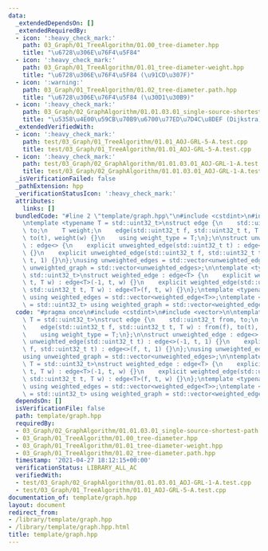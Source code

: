 ```yaml
---
data:
  _extendedDependsOn: []
  _extendedRequiredBy:
  - icon: ':heavy_check_mark:'
    path: 03_Graph/01_TreeAlgorithm/01.00_tree-diameter.hpp
    title: "\u6728\u306E\u76F4\u5F84"
  - icon: ':heavy_check_mark:'
    path: 03_Graph/01_TreeAlgorithm/01.01_tree-diameter-weight.hpp
    title: "\u6728\u306E\u76F4\u5F84 (\u91CD\u307F)"
  - icon: ':warning:'
    path: 03_Graph/01_TreeAlgorithm/01.02_tree-diameter.path.hpp
    title: "\u6728\u306E\u76F4\u5F84 (\u30D1\u30B9)"
  - icon: ':heavy_check_mark:'
    path: 03_Graph/02_GraphAlgorithm/01.01.03.01_single-source-shortest-path.weighted-graph.dijkstra.hpp
    title: "\u5358\u4E00\u59CB\u70B9\u6700\u77ED\u7D4C\u8DEF (Dijkstra)"
  _extendedVerifiedWith:
  - icon: ':heavy_check_mark:'
    path: test/03_Graph/01_TreeAlgorithm/01.01_AOJ-GRL-5-A.test.cpp
    title: test/03_Graph/01_TreeAlgorithm/01.01_AOJ-GRL-5-A.test.cpp
  - icon: ':heavy_check_mark:'
    path: test/03_Graph/02_GraphAlgorithm/01.01.03.01_AOJ-GRL-1-A.test.cpp
    title: test/03_Graph/02_GraphAlgorithm/01.01.03.01_AOJ-GRL-1-A.test.cpp
  _isVerificationFailed: false
  _pathExtension: hpp
  _verificationStatusIcon: ':heavy_check_mark:'
  attributes:
    links: []
  bundledCode: "#line 2 \"template/graph.hpp\"\n#include <cstdint>\n#include <vector>\n\
    \ntemplate <typename T = std::uint32_t>\nstruct edge {\n    std::uint32_t from,\
    \ to;\n    T weight;\n    edge(std::uint32_t f, std::uint32_t t, T w) : from(f),\
    \ to(t), weight(w) {}\n    using weight_type = T;\n};\n\nstruct unweighted_edge\
    \ : edge<> {\n    explicit unweighted_edge(std::uint32_t t) : edge<>(-1, t, 1)\
    \ {}\n    explicit unweighted_edge(std::uint32_t f, std::uint32_t t) : edge<>(f,\
    \ t, 1) {}\n};\nusing unweighted_edges = std::vector<unweighted_edge>;\nusing\
    \ unweighted_graph = std::vector<unweighted_edges>;\n\ntemplate <typename T =\
    \ std::uint32_t>\nstruct weighted_edge : edge<T> {\n    explicit weighted_edge(std::uint32_t\
    \ t, T w) : edge<T>(-1, t, w) {}\n    explicit weighted_edge(std::uint32_t f,\
    \ std::uint32_t t, T w) : edge<T>(f, t, w) {}\n};\ntemplate <typename T = std::uint32_t>\
    \ using weighted_edges = std::vector<weighted_edge<T>>;\ntemplate <typename T\
    \ = std::uint32_t> using weighted_graph = std::vector<weighted_edges<T>>;\n"
  code: "#pragma once\n#include <cstdint>\n#include <vector>\n\ntemplate <typename\
    \ T = std::uint32_t>\nstruct edge {\n    std::uint32_t from, to;\n    T weight;\n\
    \    edge(std::uint32_t f, std::uint32_t t, T w) : from(f), to(t), weight(w) {}\n\
    \    using weight_type = T;\n};\n\nstruct unweighted_edge : edge<> {\n    explicit\
    \ unweighted_edge(std::uint32_t t) : edge<>(-1, t, 1) {}\n    explicit unweighted_edge(std::uint32_t\
    \ f, std::uint32_t t) : edge<>(f, t, 1) {}\n};\nusing unweighted_edges = std::vector<unweighted_edge>;\n\
    using unweighted_graph = std::vector<unweighted_edges>;\n\ntemplate <typename\
    \ T = std::uint32_t>\nstruct weighted_edge : edge<T> {\n    explicit weighted_edge(std::uint32_t\
    \ t, T w) : edge<T>(-1, t, w) {}\n    explicit weighted_edge(std::uint32_t f,\
    \ std::uint32_t t, T w) : edge<T>(f, t, w) {}\n};\ntemplate <typename T = std::uint32_t>\
    \ using weighted_edges = std::vector<weighted_edge<T>>;\ntemplate <typename T\
    \ = std::uint32_t> using weighted_graph = std::vector<weighted_edges<T>>;"
  dependsOn: []
  isVerificationFile: false
  path: template/graph.hpp
  requiredBy:
  - 03_Graph/02_GraphAlgorithm/01.01.03.01_single-source-shortest-path.weighted-graph.dijkstra.hpp
  - 03_Graph/01_TreeAlgorithm/01.00_tree-diameter.hpp
  - 03_Graph/01_TreeAlgorithm/01.01_tree-diameter-weight.hpp
  - 03_Graph/01_TreeAlgorithm/01.02_tree-diameter.path.hpp
  timestamp: '2021-04-27 18:12:15+00:00'
  verificationStatus: LIBRARY_ALL_AC
  verifiedWith:
  - test/03_Graph/02_GraphAlgorithm/01.01.03.01_AOJ-GRL-1-A.test.cpp
  - test/03_Graph/01_TreeAlgorithm/01.01_AOJ-GRL-5-A.test.cpp
documentation_of: template/graph.hpp
layout: document
redirect_from:
- /library/template/graph.hpp
- /library/template/graph.hpp.html
title: template/graph.hpp
---
```

